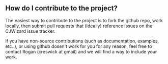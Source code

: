 ## How do I contribute to the project? ##

The easiest way to contribute to the project is to fork the github repo, work locally, then submit pull requests that (ideally) reference issues on the CJWizard issue tracker.

If you have non-source contributions (such as documentation, examples, etc..), or using github dosen't work for you for any reason, feel free to contact Rogan (creswick at gmail) and we will find a way to include your work.
